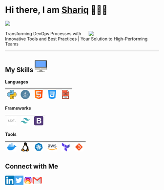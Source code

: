 
<h1>Hi there, I am <a href="https://portfolio.shariqdevops.online" target="_blank">Shariq</a> 🙋🏽‍♂️</h1> 

![](https://visitor-badge.glitch.me/badge?page_id=shariqazeem) 

<img align='right' src="https://media.giphy.com/media/M9gbBd9nbDrOTu1Mqx/giphy.gif" width="230">

Transforming DevOps Processes with Innovative Tools and Best Practices | Your Solution to High-Performing Teams

---

 ## My Skills <img alt="Computer" width="40px" src="/Assets/desktop.png"/>

**Languages**

| <img alt="Python" width="30px" src="/Assets/python.png"/> | <img alt="Java" width="30px" src="/Assets/java.png"/> | <img alt="HTML" width="30px" src="/Assets/html.png"/> | <img alt="CSS" width="30px" src="/Assets/css-3.png"/> | <img alt="JavaScript" width="30px" src="/Assets/javascript.png"/> |
|---|---|---|---|---|


**Frameworks**

| <img alt="nextjs" width="30px" src="/Assets/next.png"/> | <img alt="tailwindcss" width="30px" src="/Assets/tailwindcss-icon.svg"/> | <img alt="Bootstrap" width="30px" src="/Assets/bootstrap-logo.png"/> |
|---|---|---|

**Tools**

| <img alt="Docker" width="30px" src="/Assets/docker.png"/> | <img alt="Linux" width="30px" src="/Assets/linux.png"/> | <img alt="Kubernetes" width="30px" src="/Assets/kubernetes.png"/> | <img alt="AWS" width="30px" src="/Assets/aws.png"/> | <img alt="Terraform" width="30px" src="/Assets/terraform.png"/> | <img alt="Git" width="30px" src="/Assets/git.png"/> |
|---|---|---|---|---|---|


 **Connect with Me**
---
[<img align="left" alt="LinkedIn - Rohan Das" width="30px" src="/Assets/linkedin.png" />](https://www.linkedin.com/in/shariq-shaukat786/) [<img align="left" alt="Twitter - Rohan Das" width="30px" src="/Assets/twitter.png" />](https://twitter.com/ShariqTweets786) [<img align="left" alt="Instagram - Rohan Das" width="30px" src="/Assets/instagram.png" />](https://www.instagram.com/itx_shariq) [<img align="left" alt="Email -Shariq Shaukat" width="30px" src="/Assets/gmail.png" />](mailto:shariqshaukat786@gmail.com)

